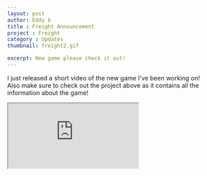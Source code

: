 ```yaml
---
layout: post
author: Eddy b
title : Freight Announcement
project : Freight
category : Updates
thumbnail: freight2.gif

excerpt: New game please check it out!
---
```


I just released a short video of the new game I've been working on!  
Also make sure to check out the project above as it contains all the information about the game!  
  
<div class="embed-responsive embed-responsive-16by9 mb-5">
  <iframe class="embed-responsive-item" src="https://www.youtube.com/embed/CtE99975mFs" allowfullscreen></iframe>
</div>
